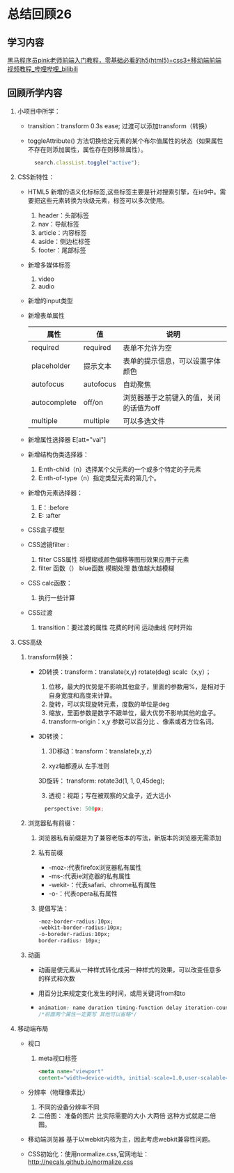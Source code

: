 # 总结回顾26

## 学习内容

[黑马程序员pink老师前端入门教程，零基础必看的h5(html5)+css3+移动端前端视频教程_哔哩哔哩_bilibili](https://www.bilibili.com/video/BV14J4114768?p=401)

## 回顾所学内容

1. 小项目中所学：

   * transition：transform 0.3s  ease; 过渡可以添加transform（转换）

   * toggleAttribute() 方法切换给定元素的某个布尔值属性的状态（如果属性不存在则添加属性，属性存在则移除属性）。

     ```javascript
       search.classList.toggle("active");
     ```

2. CSS新特性：

   * HTML5 新增的语义化标标签,这些标签主要是针对搜索引擎，在ie9中。需要把这些元素转换为块级元素，标签可以多次使用。

     1. header：头部标签
     2. nav：导航标签
     3. article：内容标签
     4. aside：侧边栏标签
     5. footer：尾部标签

   * 新增多媒体标签

     1. video
     2. audio

   * 新增的input类型

   * 新增表单属性

     | 属性         | 值        | 说明                                    |
     | ------------ | --------- | --------------------------------------- |
     | required     | required  | 表单不允许为空                          |
     | placeholder  | 提示文本  | 表单的提示信息，可以设置字体颜色        |
     | autofocus    | autofocus | 自动聚焦                                |
     | autocomplete | off/on    | 浏览器基于之前键入的值，关闭的话值为off |
     | multiple     | multiple  | 可以多选文件                            |

   * 新增属性选择器 E[att="val"]
   * 新增结构伪类选择器：
     1. E:nth-child（n）选择某个父元素的一个或多个特定的子元素
     2. E:nth-of-type（n）指定类型元素的第几个。
   * 新增伪元素选择器：
     1. E：:before
     2. E:   :after
   * CSS盒子模型
   * CSS滤镜filter :
     1. filter CSS属性 将模糊或颜色偏移等图形效果应用于元素
     2. filter 函数（） blue函数 模糊处理 数值越大越模糊
   * CSS calc函数：
     1. 执行一些计算
   * CSS过渡
     1. transition：要过渡的属性 花费的时间 运动曲线 何时开始

3. CSS高级

   1. transform转换：

      * 2D转换：transform：translate(x,y)  rotate(deg) scalc（x,y）；

        1. 位移，最大的优势是不影响其他盒子，里面的参数用%，是相对于自身宽度和高度来计算。
        2. 旋转，可以实现旋转元素，度数的单位是deg
        3. 缩放，里面参数是数字不跟单位，最大优势不影响其他的盒子。
        4. transform-origin：x,y 参数可以百分比 、像素或者方位名词。

      * 3D转换：

        1. 3D移动：transform：translate(x,y,z)  

        2.   xyz轴都遵从 左手准则 

           3D旋转： transform: rotate3d(1, 1, 0,45deg);

        3.  透视：视距；写在被观察的父盒子，近大远小

        ```javascript
          perspective: 500px;
        ```

   2. 浏览器私有前缀：

      1. 浏览器私有前缀是为了兼容老版本的写法，新版本的浏览器无需添加

      2. 私有前缀

         * -moz-:代表firefox浏览器私有属性
         * -ms-:代表ie浏览器的私有属性
         * -wekit-：代表safari、chrome私有属性
         * -o-：代表opera私有属性

      3. 提倡写法：

         ```css
         -moz-border-radius:10px;
         -webkit-border-radius:10px;
         -o-boreder-radius:10px;
         border-radius: 10px;
         ```

   3. 动画

      * 动画是使元素从一种样式转化成另一种样式的效果，可以改变任意多的样式和次数

      * 用百分比来规定变化发生的时间，或用关键词from和to

      * ```css
        animation: name duration timing-function delay iteration-count direction fill-mode; 
        /*前面两个属性一定要写 其他可以省略*/
        ```

4. 移动端布局

   * 视口

     1. meta视口标签

        ```html
        <meta name="viewport"
        content="width=device-width, initial-scale=1.0,user-scalable=no,maximum-scale=1.0,minimum-scale=1.0">
        ```

   * 分辨率（物理像素比）
     1. 不同的设备分辨率不同
     2. 二倍图： 准备的图片 比实际需要的大小 大两倍 这种方式就是二倍图。
   * 移动端浏览器 基于以webkit内核为主，因此考虑webkit兼容性问题。
   * CSS初始化：使用normalize.css,官网地址：http://necals.github.io/normalize.css

   



